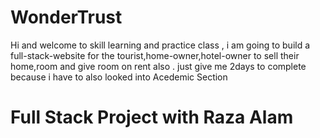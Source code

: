# WonderTrust
Hi and welcome to skill learning and practice class , i am going to build a full-stack-website for the tourist,home-owner,hotel-owner to sell their home,room and give room on rent also .
just give me 2days to complete because i have to also looked into Acedemic Section 

# Full Stack Project with Raza Alam

